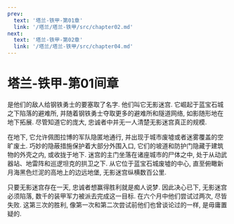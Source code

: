 ```yaml
---
prev:
  text: '塔兰-铁甲-第01章'
  link: '/塔兰/塔兰-铁甲/src/chapter02.md'
next:
  text: '塔兰-铁甲-第02章'
  link: '/塔兰/塔兰-铁甲/src/chapter04.md'
---
```


# 塔兰-铁甲-第01间章

是他们的敌人给钢铁勇士的要塞取了名字. 他们叫它无影迷宫. 它崛起于蓝宝石城之下陷落的避难所, 并随着钢铁勇士夺取更多的避难所和隧道网络, 如影随形地在地下拓展. 尽管知道它的庞大, 忠诚者中并无一人清楚无影迷宫真正的规模.

在地下, 它允许佩图拉博的军队隐匿地通行, 并出现于城市废墟或者迷雾覆盖的空旷废土. 巧妙的隐蔽措施保护着大部分外围入口, 它们的坡道和防护门隐藏于建筑物的外壳之内, 或收拢于地下. 迷宫的主门坐落在诸座城市的尸体之中, 处于从动武器站、地雷阵和巡逻坦克的拱卫之下. 从它位于蓝宝石城废墟的中心, 直至俯瞰新月海黑色烂泥的高地上的边远地堡, 无影迷宫纵横数百公里.

只要无影迷宫存在一天, 忠诚者想赢得胜利就是痴人说梦. 因此决心已下, 无影迷宫必须陷落, 数千的装甲军力被派去完成这一目标. 在六个月中他们尝试过两次, 尽皆失败. 这第三次的胜利, 像第一次和第二次尝试前他们也曾谈论过的一样, 是毋庸置疑的.
